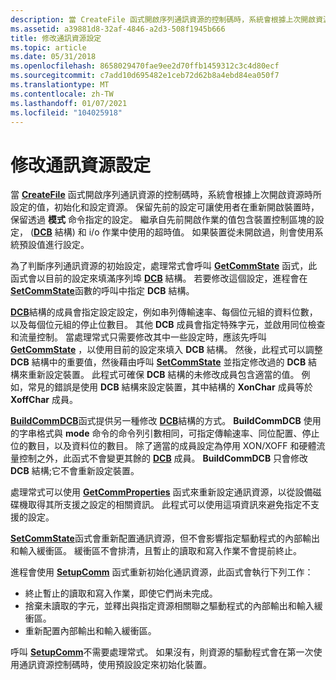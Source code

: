 ```yaml
---
description: 當 CreateFile 函式開啟序列通訊資源的控制碼時，系統會根據上次開啟資源時所設定的值，初始化和設定資源。
ms.assetid: a39881d8-32af-4846-a2d3-508f1945b666
title: 修改通訊資源設定
ms.topic: article
ms.date: 05/31/2018
ms.openlocfilehash: 8658029470fae9ee2d70ffb1459312c3c4d80ecf
ms.sourcegitcommit: c7add10d695482e1ceb72d62b8a4ebd84ea050f7
ms.translationtype: MT
ms.contentlocale: zh-TW
ms.lasthandoff: 01/07/2021
ms.locfileid: "104025918"
---
```

# <a name="modification-of-communications-resource-settings"></a>修改通訊資源設定

當 [**CreateFile**](/windows/desktop/api/fileapi/nf-fileapi-createfilea) 函式開啟序列通訊資源的控制碼時，系統會根據上次開啟資源時所設定的值，初始化和設定資源。 保留先前的設定可讓使用者在重新開啟裝置時，保留透過 **模式** 命令指定的設定。 繼承自先前開啟作業的值包含裝置控制區塊的設定， ([**DCB**](/windows/desktop/api/Winbase/ns-winbase-dcb) 結構) 和 i/o 作業中使用的超時值。 如果裝置從未開啟過，則會使用系統預設值進行設定。

為了判斷序列通訊資源的初始設定，處理常式會呼叫 [**GetCommState**](/windows/desktop/api/Winbase/nf-winbase-getcommstate) 函式，此函式會以目前的設定來填滿序列埠 [**DCB**](/windows/desktop/api/Winbase/ns-winbase-dcb) 結構。 若要修改這個設定，進程會在 [**SetCommState**](/windows/desktop/api/Winbase/nf-winbase-setcommstate)函數的呼叫中指定 **DCB** 結構。

[**DCB**](/windows/desktop/api/Winbase/ns-winbase-dcb)結構的成員會指定設定設定，例如串列傳輸速率、每個位元組的資料位數，以及每個位元組的停止位數目。 其他 **DCB** 成員會指定特殊字元，並啟用同位檢查和流量控制。 當處理常式只需要修改其中一些設定時，應該先呼叫 [**GetCommState**](/windows/desktop/api/Winbase/nf-winbase-getcommstate) ，以使用目前的設定來填入 **DCB** 結構。 然後，此程式可以調整 **DCB** 結構中的重要值，然後藉由呼叫 [**SetCommState**](/windows/desktop/api/Winbase/nf-winbase-setcommstate) 並指定修改過的 **DCB** 結構來重新設定裝置。 此程式可確保 **DCB** 結構的未修改成員包含適當的值。 例如，常見的錯誤是使用 **DCB** 結構來設定裝置，其中結構的 **XonChar** 成員等於 **XoffChar** 成員。

[**BuildCommDCB**](/windows/desktop/api/Winbase/nf-winbase-buildcommdcba)函式提供另一種修改 [**DCB**](/windows/desktop/api/Winbase/ns-winbase-dcb)結構的方式。 **BuildCommDCB** 使用的字串格式與 **mode** 命令的命令列引數相同，可指定傳輸速率、同位配置、停止位的數目，以及資料位的數目。 除了適當的成員設定為停用 XON/XOFF 和硬體流量控制之外，此函式不會變更其餘的 [**DCB**](/windows/desktop/api/Winbase/ns-winbase-dcb) 成員。 **BuildCommDCB** 只會修改 **DCB** 結構;它不會重新設定裝置。

處理常式可以使用 [**GetCommProperties**](/windows/desktop/api/Winbase/nf-winbase-getcommproperties) 函式來重新設定通訊資源，以從設備磁碟機取得其所支援之設定的相關資訊。 此程式可以使用這項資訊來避免指定不支援的設定。

[**SetCommState**](/windows/desktop/api/Winbase/nf-winbase-setcommstate)函式會重新配置通訊資源，但不會影響指定驅動程式的內部輸出和輸入緩衝區。 緩衝區不會排清，且暫止的讀取和寫入作業不會提前終止。

進程會使用 [**SetupComm**](/windows/desktop/api/Winbase/nf-winbase-setupcomm) 函式重新初始化通訊資源，此函式會執行下列工作：

-   終止暫止的讀取和寫入作業，即使它們尚未完成。
-   捨棄未讀取的字元，並釋出與指定資源相關聯之驅動程式的內部輸出和輸入緩衝區。
-   重新配置內部輸出和輸入緩衝區。

呼叫 [**SetupComm**](/windows/desktop/api/Winbase/nf-winbase-setupcomm)不需要處理常式。 如果沒有，則資源的驅動程式會在第一次使用通訊資源控制碼時，使用預設設定來初始化裝置。

 

 
